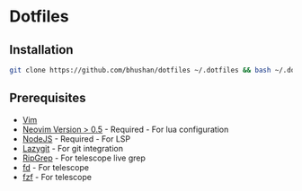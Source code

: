 # Dotfiles

## Installation

```bash
git clone https://github.com/bhushan/dotfiles ~/.dotfiles && bash ~/.dotfiles/install
```

## Prerequisites
* [Vim](https://vim.org)
* [Neovim Version > 0.5](https://github.com/neovim/neovim/releases/tag/v0.5.0) - Required - For lua configuration
* [NodeJS](https://nodejs.org) - Required - For LSP
* [Lazygit](https://github.com/jesseduffield/lazygit) - For git integration
* [RipGrep](https://github.com/BurntSushi/ripgrep) - For telescope live grep
* [fd](https://github.com/sharkdp/fd) - For telescope
* [fzf](https://github.com/junegunn/fzf) - For telescope
